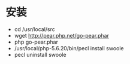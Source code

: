 # 安装
* cd /usr/local/src 
* wget http://pear.php.net/go-pear.phar
* php go-pear.phar
* /usr/local/php-5.6.20/bin/pecl install swoole
* pecl uninstall swoole